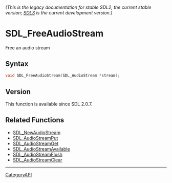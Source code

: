 ###### (This is the legacy documentation for stable SDL2, the current stable version; [SDL3](https://wiki.libsdl.org/SDL3/) is the current development version.)
# SDL_FreeAudioStream

Free an audio stream

## Syntax

```c
void SDL_FreeAudioStream(SDL_AudioStream *stream);

```

## Version

This function is available since SDL 2.0.7.

## Related Functions

* [SDL_NewAudioStream](SDL_NewAudioStream.md)
* [SDL_AudioStreamPut](SDL_AudioStreamPut.md)
* [SDL_AudioStreamGet](SDL_AudioStreamGet.md)
* [SDL_AudioStreamAvailable](SDL_AudioStreamAvailable.md)
* [SDL_AudioStreamFlush](SDL_AudioStreamFlush.md)
* [SDL_AudioStreamClear](SDL_AudioStreamClear.md)

----
[CategoryAPI](CategoryAPI.md)
